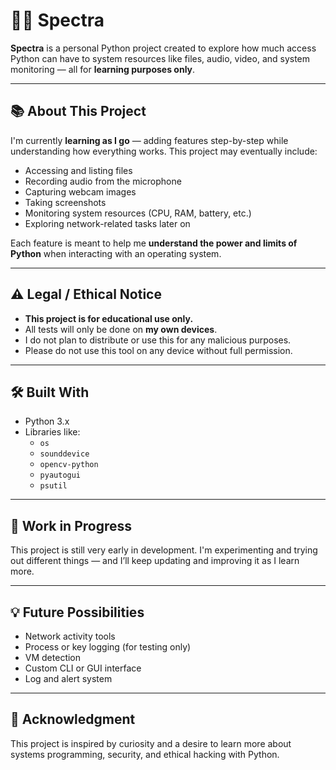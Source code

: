# 🕵️‍♂️ Spectra

**Spectra** is a personal Python project created to explore how much access Python can have to system resources like files, audio, video, and system monitoring — all for **learning purposes only**.

---

## 📚 About This Project

I'm currently **learning as I go** — adding features step-by-step while understanding how everything works. This project may eventually include:

- Accessing and listing files
- Recording audio from the microphone
- Capturing webcam images
- Taking screenshots
- Monitoring system resources (CPU, RAM, battery, etc.)
- Exploring network-related tasks later on

Each feature is meant to help me **understand the power and limits of Python** when interacting with an operating system.

---

## ⚠️ Legal / Ethical Notice

- **This project is for educational use only.**
- All tests will only be done on **my own devices**.
- I do not plan to distribute or use this for any malicious purposes.
- Please do not use this tool on any device without full permission.

---

## 🛠️ Built With

- Python 3.x
- Libraries like:
  - `os`
  - `sounddevice`
  - `opencv-python`
  - `pyautogui`
  - `psutil`

---

## 🚧 Work in Progress

This project is still very early in development. I'm experimenting and trying out different things — and I’ll keep updating and improving it as I learn more.

---

## 💡 Future Possibilities

- Network activity tools
- Process or key logging (for testing only)
- VM detection
- Custom CLI or GUI interface
- Log and alert system

---

## 🙌 Acknowledgment

This project is inspired by curiosity and a desire to learn more about systems programming, security, and ethical hacking with Python.


